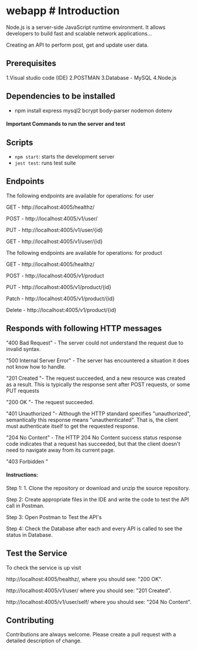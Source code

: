 # webapp # Introduction
Node.js is a server-side JavaScript runtime environment. It allows developers to build fast and scalable network applications...

Creating an API to perform post, get and update user data.  

## Prerequisites

1.Visual studio code (IDE)
2.POSTMAN
3.Database - MySQL
4.Node.js

## Dependencies to be installed 

- npm install express mysql2 bcrypt body-parser nodemon dotenv


<h4>Important Commands to run the server and test</h4>

## Scripts
- `npm start`: starts the development server
- `jest test`: runs test suite

## Endpoints
The following endpoints are available for operations: for user

GET - http://localhost:4005/healthz/

POST - http://localhost:4005/v1/user/

PUT - http://localhost:4005/v1/user/{id}

GET - http://localhost:4005/v1/user/{id}

The following endpoints are available for operations: for product

GET - http://localhost:4005/healthz/

POST - http://localhost:4005/v1/product

PUT - http://localhost:4005/v1/product/{id}

Patch - http://localhost:4005/v1/product/{id}

Delete - http://localhost:4005/v1/product/{id}

## Responds with following HTTP messages

"400 Bad Request" - The server could not understand the request due to invalid syntax.

"500 Internal Server Error" - The server has encountered a situation it does not know how to handle.

"201 Created "- The request succeeded, and a new resource was created as a result. This is typically the response sent after POST requests, or some PUT requests

"200 OK "- The request succeeded.

"401 Unauthorized "- Although the HTTP standard specifies "unauthorized", semantically this response means "unauthenticated". That is, the client must authenticate itself to get the requested response.

"204 No Content" - The HTTP 204 No Content success status response code indicates that a request has succeeded, but that the client doesn't need to navigate away from its current page.

"403 Forbidden "


<h4>Instructions:</h4>
Step 1: 1. Clone the repository or download and unzip the source repository.

Step 2: Create appropriate files in the IDE and write the code to test the API call in Postman.

Step 3: Open Postman to Test the API's

Step 4: Check the Database after each and every API is called to see the status in Database.

## Test the Service
To check the service is up visit

http://localhost:4005/healthz/, where you should see: "200 OK".

http://localhost:4005/v1/user/ where you should see: "201 Created".

http://localhost:4005/v1/user/self/ where you should see: "204 No Content".


## Contributing
Contributions are always welcome. Please create a pull request with a detailed description of change.